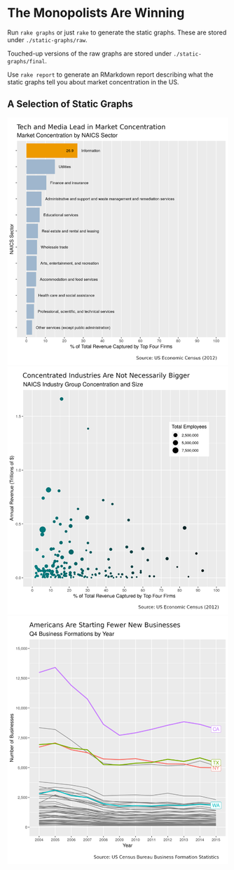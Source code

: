 # The Monopolists Are Winning
Run `rake graphs` or just `rake` to generate the static graphs. These are
stored under `./static-graphs/raw`.

Touched-up versions of the raw graphs are stored under `./static-graphs/final`.

Use `rake report` to generate an RMarkdown report describing what the static
graphs tell you about market concentration in the US.

## A Selection of Static Graphs
![](./static-graphs/final/sectors.png)
![](./static-graphs/final/sizes.png)
![](./static-graphs/final/business-formation.png)
